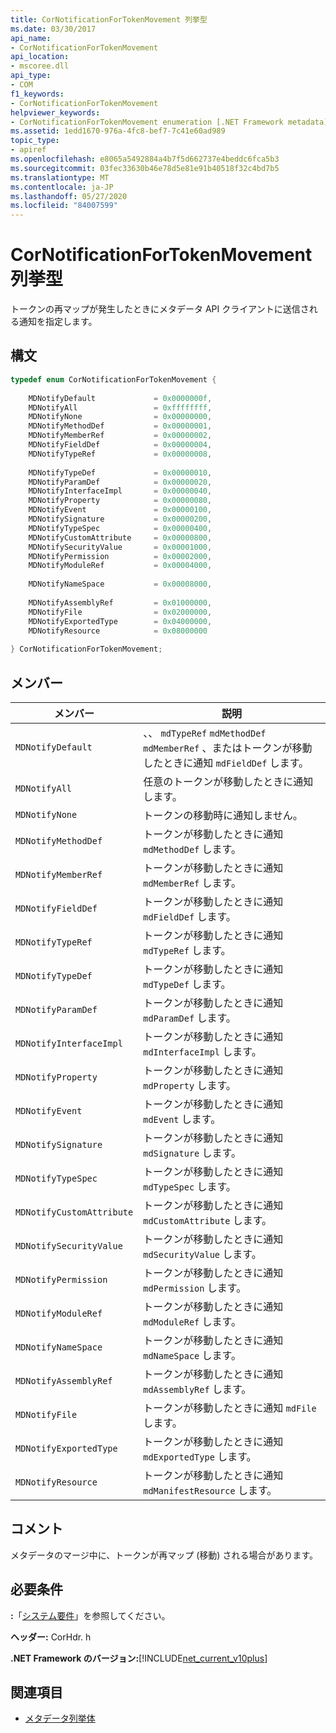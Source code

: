 ```yaml
---
title: CorNotificationForTokenMovement 列挙型
ms.date: 03/30/2017
api_name:
- CorNotificationForTokenMovement
api_location:
- mscoree.dll
api_type:
- COM
f1_keywords:
- CorNotificationForTokenMovement
helpviewer_keywords:
- CorNotificationForTokenMovement enumeration [.NET Framework metadata]
ms.assetid: 1edd1670-976a-4fc8-bef7-7c41e60ad989
topic_type:
- apiref
ms.openlocfilehash: e8065a5492884a4b7f5d662737e4beddc6fca5b3
ms.sourcegitcommit: 03fec33630b46e78d5e81e91b40518f32c4bd7b5
ms.translationtype: MT
ms.contentlocale: ja-JP
ms.lasthandoff: 05/27/2020
ms.locfileid: "84007599"
---
```

# <a name="cornotificationfortokenmovement-enumeration"></a>CorNotificationForTokenMovement 列挙型
トークンの再マップが発生したときにメタデータ API クライアントに送信される通知を指定します。  
  
## <a name="syntax"></a>構文  
  
```cpp  
typedef enum CorNotificationForTokenMovement {  
  
    MDNotifyDefault             = 0x0000000f,  
    MDNotifyAll                 = 0xffffffff,  
    MDNotifyNone                = 0x00000000,  
    MDNotifyMethodDef           = 0x00000001,  
    MDNotifyMemberRef           = 0x00000002,  
    MDNotifyFieldDef            = 0x00000004,  
    MDNotifyTypeRef             = 0x00000008,  
  
    MDNotifyTypeDef             = 0x00000010,  
    MDNotifyParamDef            = 0x00000020,  
    MDNotifyInterfaceImpl       = 0x00000040,  
    MDNotifyProperty            = 0x00000080,  
    MDNotifyEvent               = 0x00000100,  
    MDNotifySignature           = 0x00000200,  
    MDNotifyTypeSpec            = 0x00000400,  
    MDNotifyCustomAttribute     = 0x00000800,  
    MDNotifySecurityValue       = 0x00001000,  
    MDNotifyPermission          = 0x00002000,  
    MDNotifyModuleRef           = 0x00004000,  
  
    MDNotifyNameSpace           = 0x00008000,  
  
    MDNotifyAssemblyRef         = 0x01000000,  
    MDNotifyFile                = 0x02000000,  
    MDNotifyExportedType        = 0x04000000,  
    MDNotifyResource            = 0x08000000  
  
} CorNotificationForTokenMovement;  
```  
  
## <a name="members"></a>メンバー  
  
|メンバー|説明|  
|------------|-----------------|  
|`MDNotifyDefault`|、、 `mdTypeRef` `mdMethodDef` `mdMemberRef` 、またはトークンが移動したときに通知 `mdFieldDef` します。|  
|`MDNotifyAll`|任意のトークンが移動したときに通知します。|  
|`MDNotifyNone`|トークンの移動時に通知しません。|  
|`MDNotifyMethodDef`|トークンが移動したときに通知 `mdMethodDef` します。|  
|`MDNotifyMemberRef`|トークンが移動したときに通知 `mdMemberRef` します。|  
|`MDNotifyFieldDef`|トークンが移動したときに通知 `mdFieldDef` します。|  
|`MDNotifyTypeRef`|トークンが移動したときに通知 `mdTypeRef` します。|  
|`MDNotifyTypeDef`|トークンが移動したときに通知 `mdTypeDef` します。|  
|`MDNotifyParamDef`|トークンが移動したときに通知 `mdParamDef` します。|  
|`MDNotifyInterfaceImpl`|トークンが移動したときに通知 `mdInterfaceImpl` します。|  
|`MDNotifyProperty`|トークンが移動したときに通知 `mdProperty` します。|  
|`MDNotifyEvent`|トークンが移動したときに通知 `mdEvent` します。|  
|`MDNotifySignature`|トークンが移動したときに通知 `mdSignature` します。|  
|`MDNotifyTypeSpec`|トークンが移動したときに通知 `mdTypeSpec` します。|  
|`MDNotifyCustomAttribute`|トークンが移動したときに通知 `mdCustomAttribute` します。|  
|`MDNotifySecurityValue`|トークンが移動したときに通知 `mdSecurityValue` します。|  
|`MDNotifyPermission`|トークンが移動したときに通知 `mdPermission` します。|  
|`MDNotifyModuleRef`|トークンが移動したときに通知 `mdModuleRef` します。|  
|`MDNotifyNameSpace`|トークンが移動したときに通知 `mdNameSpace` します。|  
|`MDNotifyAssemblyRef`|トークンが移動したときに通知 `mdAssemblyRef` します。|  
|`MDNotifyFile`|トークンが移動したときに通知 `mdFile` します。|  
|`MDNotifyExportedType`|トークンが移動したときに通知 `mdExportedType` します。|  
|`MDNotifyResource`|トークンが移動したときに通知 `mdManifestResource` します。|  
  
## <a name="remarks"></a>コメント  
 メタデータのマージ中に、トークンが再マップ (移動) される場合があります。  
  
## <a name="requirements"></a>必要条件  
 **:**「[システム要件](../../get-started/system-requirements.md)」を参照してください。  
  
 **ヘッダー:** CorHdr. h  
  
 **.NET Framework のバージョン:**[!INCLUDE[net_current_v10plus](../../../../includes/net-current-v10plus-md.md)]  
  
## <a name="see-also"></a>関連項目

- [メタデータ列挙体](metadata-enumerations.md)
